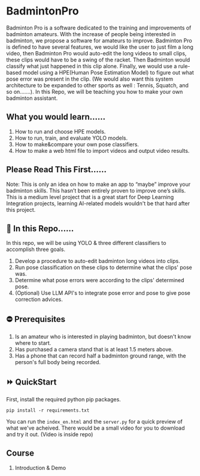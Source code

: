 # BadmintonPro
Badminton Pro is a software dedicated to the training and improvements of badminton amateurs. With the increase of people being interested in badminton, we propose a software for amateurs to improve. Badminton Pro is defined to have several features, we would like the user to just film a long video, then Badminton Pro would auto-edit the long videos to small clips, these clips would have to be a swing of the racket. Then Badminton would classify what just happened in this clip alone. Finally, we would use a rule-based model using a HPE(Human Pose Estimation Model) to figure out what pose error was present in the clip. (We would also want this system architecture to be expanded to other sports as well : Tennis, Squatch, and so on…….). In this Repo, we will be teaching you how to make your own badminton assistant. 

## What you would learn......
1. How to run and choose HPE models.
2. How to run, train, and evaluate YOLO models.
3. How to make&compare your own pose classifiers.
4. How to make a web html file to import videos and output video results.

## Please Read This First......
Note: This is only an idea on how to make an app to “maybe” improve your badminton skills. This hasn’t been entirely proven to improve one’s skills.
This is a medium level project that is a great start for Deep Learning Integration projects, learning AI-related models wouldn't be that hard after this project.

## 💾 In this Repo......
In this repo, we will be using YOLO & three different classifiers to accomplish three goals.
1.  Develop a procedure to auto-edit badminton long videos into clips.
2.  Run pose classification on these clips to determine what the clips' pose was.
3.  Determine what pose errors were according to the clips' determined pose.
4.  (Optional) Use LLM API's to integrate pose error and pose to give pose correction advices.

## ⛔ Prerequisites
1. Is an amateur who is interested in playing badminton, but doesn't know where to start.
2. Has purchased a camera stand that is at least 1.5 meters above.
3. Has a phone that can record half a badminton ground range, with the person's full body being recorded. 

## ⏩ QuickStart
First, install the required python pip packages.
```
pip install -r requirements.txt
```
You can run the `index_en.html` and the `server.py` for a quick preview of what we've acheived. There would be a small video for you to download and try it out.
(Video is inside repo)

## Course
1. Introduction & Demo

